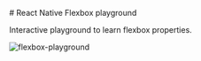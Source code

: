 # React Native Flexbox playground

Interactive playground to learn flexbox properties.

![flexbox-playground](https://user-images.githubusercontent.com/7065401/50520674-5b0af280-0aa0-11e9-853f-1676ee7a7d46.png)
